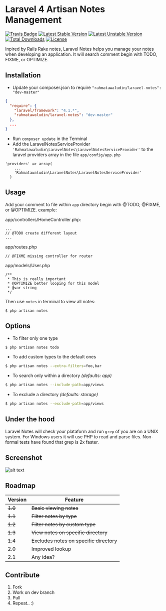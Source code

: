 Laravel 4 Artisan Notes Management
==================================
[![Travis Badge](https://secure.travis-ci.org/rahmatawaludin/laravel-notes.png)](http://travis-ci.org/rahmatawaludin/laravel-notes)
[![Latest Stable Version](https://poser.pugx.org/rahmatawaludin/laravel-notes/v/stable.png)](https://packagist.org/packages/rahmatawaludin/laravel-notes)
[![Latest Unstable Version](https://poser.pugx.org/rahmatawaludin/laravel-notes/v/unstable.png)](https://packagist.org/packages/rahmatawaludin/laravel-notes)
[![Total Downloads](https://poser.pugx.org/rahmatawaludin/laravel-notes/downloads.png)](https://packagist.org/packages/rahmatawaludin/laravel-notes)
[![License](https://poser.pugx.org/rahmatawaludin/laravel-notes/license.png)](https://packagist.org/packages/rahmatawaludin/laravel-notes)

Inpired by Rails Rake notes, Laravel Notes helps you manage your notes when developing an application. It will search comment begin with TODO, FIXME, or OPTIMIZE.

## Installation

+ Update your composer.json to require `"rahmatawaludin/laravel-notes": "dev-master"`
```json
{
  "require": {
    "laravel/framework": "4.1.*",
    "rahmatawaludin/laravel-notes": "dev-master"
  },
  ...
}
```

+ Run `composer update` in the Terminal
+ Add the LaravelNotesServiceProvider `'Rahmatawaludin\LaravelNotes\LaravelNotesServiceProvider'` to the laravel providers array in the file `app/config/app.php`

```
'providers' => array(
    ...
    'Rahmatawaludin\LaravelNotes\LaravelNotesServiceProvider'
  )
```

## Usage

Add your comment to file within `app` directory begin with @TODO, @FIXME, or @OPTIMIZE.
example:

app/controllers/HomeController.php:
```
...
// @TODO create different layout
...
```

app/routes.php
```
// @FIXME missing controller for router
```

app/models/User.php
```
/**
 * This is really important
 * @OPTIMIZE better looping for this model
 * @var string
 */
```

Then use `notes` in terminal to view all notes:
```
$ php artisan notes
```

## Options

+ To filter only one type
```bash
$ php artisan notes todo
```

+ To add custom types to the default ones
```bash
$ php artisan notes --extra-filters=foo,bar
```

+ To search only within a directory *(defaults: app)*
```bash
$ php artisan notes --include-path=app/views
```

+ To exclude a directory *(defaults: storage)*
```bash
$ php artisan notes --exclude-path=app/views
```

## Under the hood
Laravel Notes will check your plataform and run `grep` of you are on a UNIX system. For Windows users it will use PHP to read and parse files. Non-formal tests have found that grep is 2x faster.

## Screenshot

![alt text](https://raw.github.com/rahmatawaludin/laravel-notes/master/screenshot.png "Notes Screenshot")

## Roadmap
Version | Feature
--- | ---
~~1.0~~ | ~~Basic viewing notes~~
~~1.1~~ | ~~Filter notes by type~~
~~1.2~~ | ~~Filter notes by custom type~~
~~1.3~~ | ~~View notes on specific directory~~
~~1.4~~ | ~~Excludes notes on specific directory~~
~~2.0~~ | ~~Improved lookup~~
2.1 | Any idea?

## Contribute
1. Fork
2. Work on dev branch
3. Pull
4. Repeat.. :)
